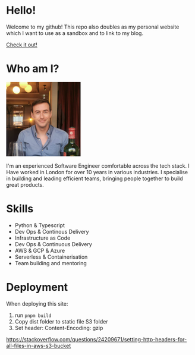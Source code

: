 # Hello!

Welcome to my github! This repo also doubles as my personal website which I want to use as a sandbox and to link to my blog.

[Check it out!](https://noel-wilson.co.uk)

# Who am I?

<img src="./public/assets/profile.jpg" width="200" height="200">

I'm an experienced Software Engineer comfortable across the tech stack. 
I Have worked in London for over 10 years in various industries.
I specialise in building and leading efficient teams, bringing people together to build great products.

# Skills

* Python & Typescript
* Dev Ops & Continous Delivery
* Infrastructure as Code
* Dev Ops & Continuous Delivery
* AWS & GCP & Azure
* Serverless & Containerisation
* Team building and mentoring


# Deployment

When deploying this site:

1. run `pnpm build`
2. Copy dist folder to static file S3 folder
3. Set header: Content-Encoding: gzip
 
https://stackoverflow.com/questions/24209671/setting-http-headers-for-all-files-in-aws-s3-bucket
